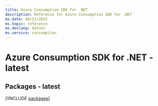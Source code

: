 ```yaml
---
title: Azure Consumption SDK for .NET
description: Reference for Azure Consumption SDK for .NET
ms.date: 08/22/2025
ms.topic: reference
ms.devlang: dotnet
ms.service: consumption
---
```

# Azure Consumption SDK for .NET - latest
## Packages - latest
[!INCLUDE [packages](consumption-index.md)]